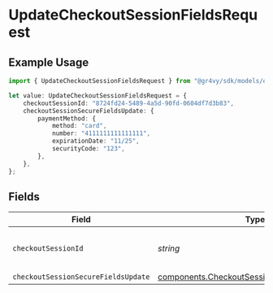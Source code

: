 # UpdateCheckoutSessionFieldsRequest

## Example Usage

```typescript
import { UpdateCheckoutSessionFieldsRequest } from "@gr4vy/sdk/models/operations";

let value: UpdateCheckoutSessionFieldsRequest = {
    checkoutSessionId: "8724fd24-5489-4a5d-90fd-0604df7d3b83",
    checkoutSessionSecureFieldsUpdate: {
        paymentMethod: {
            method: "card",
            number: "4111111111111111",
            expirationDate: "11/25",
            securityCode: "123",
        },
    },
};
```

## Fields

| Field                                                                                                        | Type                                                                                                         | Required                                                                                                     | Description                                                                                                  | Example                                                                                                      |
| ------------------------------------------------------------------------------------------------------------ | ------------------------------------------------------------------------------------------------------------ | ------------------------------------------------------------------------------------------------------------ | ------------------------------------------------------------------------------------------------------------ | ------------------------------------------------------------------------------------------------------------ |
| `checkoutSessionId`                                                                                          | *string*                                                                                                     | :heavy_check_mark:                                                                                           | The unique ID for a Checkout Session.                                                                        | 8724fd24-5489-4a5d-90fd-0604df7d3b83                                                                         |
| `checkoutSessionSecureFieldsUpdate`                                                                          | [components.CheckoutSessionSecureFieldsUpdate](../../models/components/checkoutsessionsecurefieldsupdate.md) | :heavy_minus_sign:                                                                                           | N/A                                                                                                          |                                                                                                              |